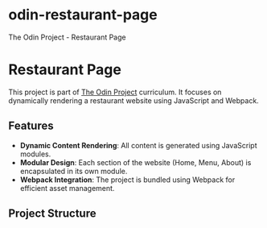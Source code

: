 # odin-restaurant-page
The Odin Project - Restaurant Page

# Restaurant Page

This project is part of [The Odin Project](https://www.theodinproject.com/) curriculum. It focuses on dynamically rendering a restaurant website using JavaScript and Webpack.

## Features

- **Dynamic Content Rendering**: All content is generated using JavaScript modules.
- **Modular Design**: Each section of the website (Home, Menu, About) is encapsulated in its own module.
- **Webpack Integration**: The project is bundled using Webpack for efficient asset management.

## Project Structure